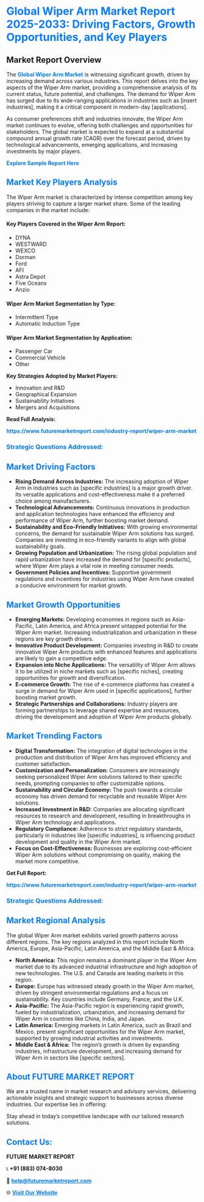 <h1 style="color: #007BFF;">Global Wiper Arm Market Report 2025-2033: Driving Factors, Growth Opportunities, and Key Players</h1>

<section id="overview">
<h2>Market Report Overview</h2>
<p>The <a href="https://www.futuremarketreport.com/industry-report/wiper-arm-market" style="color: #007BFF; text-decoration: none;"><strong>Global Wiper Arm Market</strong></a> is witnessing significant growth, driven by increasing demand across various industries. This report delves into the key aspects of the Wiper Arm market, providing a comprehensive analysis of its current status, future potential, and challenges. The demand for Wiper Arm has surged due to its wide-ranging applications in industries such as [insert industries], making it a critical component in modern-day [applications].</p>
<p>As consumer preferences shift and industries innovate, the Wiper Arm market continues to evolve, offering both challenges and opportunities for stakeholders. The global market is expected to expand at a substantial compound annual growth rate (CAGR) over the forecast period, driven by technological advancements, emerging applications, and increasing investments by major players.</p>
</section>

<section id="overview">
<p><a href="https://www.futuremarketreport.com/request-sample/reportId=85326" style="color: #007BFF; text-decoration: none;"><strong>Explore Sample Report Here</strong></a></p>
</section>

<section id="key-players">
<h2 style="color: #007BFF;">Market Key Players Analysis</h2>
<p>The Wiper Arm market is characterized by intense competition among key players striving to capture a larger market share. Some of the leading companies in the market include:</p>
<h4>Key Players Covered in the Wiper Arm Report:</h4>
<ul><li>DYNA</li><li>WESTWARD</li><li>WEXCO</li><li>Dorman</li><li>Ford</li><li>AFI</li><li>Astra Depot</li><li>Five Oceans</li><li>Anzio</li></ul>
<h4>Wiper Arm Market Segmentation by Type:</h4>
<ul><li>Intermittent Type</li><li>Automatic Induction Type</li></ul>

<h4>Wiper Arm Market Segmentation by Application:</h4>
<ul><li>Passenger Car</li><li>Commercial Vehicle</li><li>Other</li></ul>
<p><strong>Key Strategies Adopted by Market Players:</strong></p>
<ul>
<li>Innovation and R&D</li>
<li>Geographical Expansion</li>
<li>Sustainability Initiatives</li>
<li>Mergers and Acquisitions</li>
</ul>
</section>

<section>
<p><strong>Read Full Analysis: </strong></p><a href="https://www.futuremarketreport.com/industry-report/wiper-arm-market" style="color: #007BFF; text-decoration: none;"><strong>https://www.futuremarketreport.com/industry-report/wiper-arm-market</strong></a>
<h3 style="color: #007BFF;">Strategic Questions Addressed:</h3>
</section>

<section id="driving-factors">
<h2 style="color: #007BFF;">Market Driving Factors</h2>
<ul>
<li><strong>Rising Demand Across Industries:</strong> The increasing adoption of Wiper Arm in industries such as [specific industries] is a major growth driver. Its versatile applications and cost-effectiveness make it a preferred choice among manufacturers.</li>
<li><strong>Technological Advancements:</strong> Continuous innovations in production and application technologies have enhanced the efficiency and performance of Wiper Arm, further boosting market demand.</li>
<li><strong>Sustainability and Eco-Friendly Initiatives:</strong> With growing environmental concerns, the demand for sustainable Wiper Arm solutions has surged. Companies are investing in eco-friendly variants to align with global sustainability goals.</li>
<li><strong>Growing Population and Urbanization:</strong> The rising global population and rapid urbanization have increased the demand for [specific products], where Wiper Arm plays a vital role in meeting consumer needs.</li>
<li><strong>Government Policies and Incentives:</strong> Supportive government regulations and incentives for industries using Wiper Arm have created a conducive environment for market growth.</li>
</ul>
</section>

<section id="growth-opportunities">
<h2 style="color: #007BFF;">Market Growth Opportunities</h2>
<ul>
<li><strong>Emerging Markets:</strong> Developing economies in regions such as Asia-Pacific, Latin America, and Africa present untapped potential for the Wiper Arm market. Increasing industrialization and urbanization in these regions are key growth drivers.</li>
<li><strong>Innovative Product Development:</strong> Companies investing in R&D to create innovative Wiper Arm products with enhanced features and applications are likely to gain a competitive edge.</li>
<li><strong>Expansion into Niche Applications:</strong> The versatility of Wiper Arm allows it to be utilized in niche markets such as [specific niches], creating opportunities for growth and diversification.</li>
<li><strong>E-commerce Growth:</strong> The rise of e-commerce platforms has created a surge in demand for Wiper Arm used in [specific applications], further boosting market growth.</li>
<li><strong>Strategic Partnerships and Collaborations:</strong> Industry players are forming partnerships to leverage shared expertise and resources, driving the development and adoption of Wiper Arm products globally.</li>
</ul>
</section>

<section id="trending-factors">
<h2 style="color: #007BFF;">Market Trending Factors</h2>
<ul>
<li><strong>Digital Transformation:</strong> The integration of digital technologies in the production and distribution of Wiper Arm has improved efficiency and customer satisfaction.</li>
<li><strong>Customization and Personalization:</strong> Consumers are increasingly seeking personalized Wiper Arm solutions tailored to their specific needs, prompting companies to offer customizable options.</li>
<li><strong>Sustainability and Circular Economy:</strong> The push towards a circular economy has driven demand for recyclable and reusable Wiper Arm solutions.</li>
<li><strong>Increased Investment in R&D:</strong> Companies are allocating significant resources to research and development, resulting in breakthroughs in Wiper Arm technology and applications.</li>
<li><strong>Regulatory Compliance:</strong> Adherence to strict regulatory standards, particularly in industries like [specific industries], is influencing product development and quality in the Wiper Arm market.</li>
<li><strong>Focus on Cost-Effectiveness:</strong> Businesses are exploring cost-efficient Wiper Arm solutions without compromising on quality, making the market more competitive.</li>
</ul>
</section>

<section>
<p><strong>Get Full Report: </strong></p><a href="https://www.futuremarketreport.com/industry-report/wiper-arm-market" style="color: #007BFF; text-decoration: none;"><strong>https://www.futuremarketreport.com/industry-report/wiper-arm-market</strong></a>
<h3 style="color: #007BFF;">Strategic Questions Addressed:</h3>
</section>


<section id="regional-analysis">
<h2 style="color: #007BFF;">Market Regional Analysis</h2>
<p>The global Wiper Arm market exhibits varied growth patterns across different regions. The key regions analyzed in this report include North America, Europe, Asia-Pacific, Latin America, and the Middle East & Africa:</p>
<ul>
<li><strong>North America:</strong> This region remains a dominant player in the Wiper Arm market due to its advanced industrial infrastructure and high adoption of new technologies. The U.S. and Canada are leading markets in this region.</li>
<li><strong>Europe:</strong> Europe has witnessed steady growth in the Wiper Arm market, driven by stringent environmental regulations and a focus on sustainability. Key countries include Germany, France, and the U.K.</li>
<li><strong>Asia-Pacific:</strong> The Asia-Pacific region is experiencing rapid growth, fueled by industrialization, urbanization, and increasing demand for Wiper Arm in countries like China, India, and Japan.</li>
<li><strong>Latin America:</strong> Emerging markets in Latin America, such as Brazil and Mexico, present significant opportunities for the Wiper Arm market, supported by growing industrial activities and investments.</li>
<li><strong>Middle East & Africa:</strong> The region’s growth is driven by expanding industries, infrastructure development, and increasing demand for Wiper Arm in sectors like [specific sectors].</li>
</ul>
</section>

<footer>
<h2 style="color: #007BFF;">About FUTURE MARKET REPORT</h2>
<p>We are a trusted name in market research and advisory services, delivering actionable insights and strategic support to businesses across diverse industries. Our expertise lies in offering:</p>

<p>Stay ahead in today’s competitive landscape with our tailored research solutions.</p>

<h2 style="color: #007BFF;">Contact Us:</h2>
<p><strong>FUTURE MARKET REPORT</strong></p>
<p>📞 <strong>+91 (883) 074-8030</strong></p>
<p>📧 <strong><a href="mailto:help@futuremarketreport.com" style="color: #007BFF;">help@futuremarketreport.com</a></strong></p>
<p>🌐 <strong><a href="https://www.futuremarketreport.com/" style="color: #007BFF;">Visit Our Website</a></strong></p>
</footer>